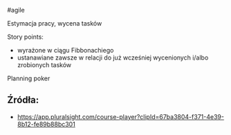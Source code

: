 #agile

Estymacja pracy, wycena tasków

Story points:
- wyrażone w ciągu Fibbonachiego
- ustanawiane zawsze w relacji do już wcześniej wycenionych i/albo zrobionych tasków

Planning poker

## Źródła:
- https://app.pluralsight.com/course-player?clipId=67ba3804-f371-4e39-8b12-fe89b88bc301